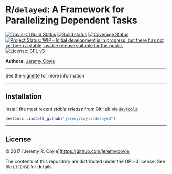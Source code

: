 
<!-- README.md is generated from README.Rmd. Please edit that file -->
R/`delayed`: A Framework for Parallelizing Dependent Tasks
==========================================================

[![Travis-CI Build Status](https://travis-ci.org/jeremyrcoyle/delayed.svg?branch=master)](https://travis-ci.org/jeremyrcoyle/delayed) [![Build status](https://ci.appveyor.com/api/projects/status/wid97j656ga0elme?svg=true)](https://ci.appveyor.com/project/jeremyrcoyle/delayed) [![Coverage Status](https://img.shields.io/codecov/c/github/jeremyrcoyle/delayed/master.svg)](https://codecov.io/github/jeremyrcoyle/delayed?branch=master) [![Project Status: WIP – Initial development is in progress, but there has not yet been a stable, usable release suitable for the public.](http://www.repostatus.org/badges/latest/wip.svg)](http://www.repostatus.org/#wip) [![License: GPL v3](https://img.shields.io/badge/License-GPL%20v3-blue.svg)](http://www.gnu.org/licenses/gpl-3.0)

**Authors:** [Jeremy Coyle](https://github.com/jeremyrcoyle)

------------------------------------------------------------------------

See the [vignette](https://github.com/jeremyrcoyle/delayed/blob/master/vignettes/delayed.Rmd) for more information

------------------------------------------------------------------------

Installation
------------

<!--
For standard use, we recommend installing the package from
[CRAN](https://cran.r-project.org/) via


```r
install.packages("sl3")
```
-->
Install the most recent *stable release* from GitHub via [`devtools`](https://www.rstudio.com/products/rpackages/devtools/):

``` r
devtools::install_github("jeremyrcoyle/delayed")
```

<!--
To contribute, install the _development version_ from GitHub via
[`devtools`](https://www.rstudio.com/products/rpackages/devtools/):


```r
devtools::install_github("jeremyrcoyle/sl3", ref = "develop")
```
-->

------------------------------------------------------------------------

License
-------

© 2017 \[Jeremy R. Coyle\](<https://github.com/jeremyrcoyle>

The contents of this repository are distributed under the GPL-3 license. See file `LICENSE` for details.
